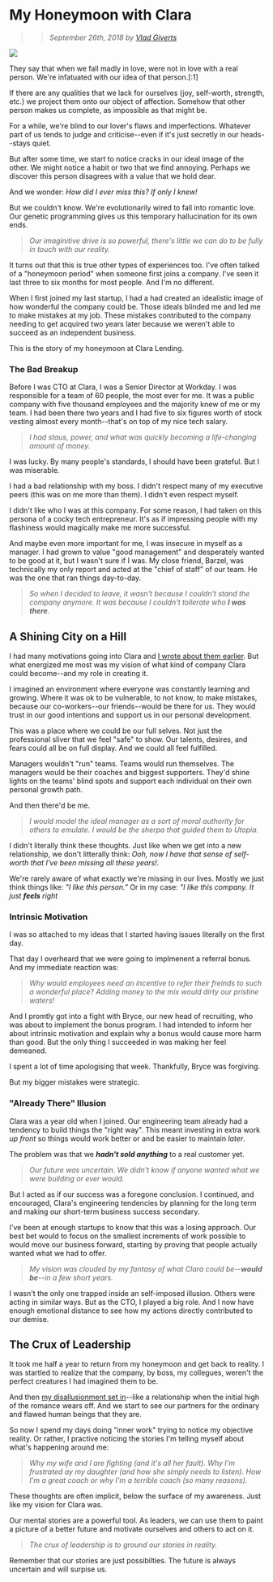 # My Honeymoon with Clara

>> _September 26th, 2018 by [Vlad Giverts](/purposeful-leadership-coaching)_

![](https://d235962hz41e70.cloudfront.net/hurt-bear.jpeg)

They say that when we fall madly in love, were not in love with a real person. We're infatuated with our idea of that person.[:1]

If there are any qualities that we lack for ourselves (joy, self-worth, strength, etc.) we project them onto our object of affection. Somehow that other person makes us complete, as impossible as that might be.

For a while, we're blind to our lover's flaws and imperfections. Whatever part of us tends to judge and criticise--even if it's just secretly in our heads--stays quiet.

But after some time, we start to notice cracks in our ideal image of the other. We might notice a habit or two that we find annoying. Perhaps we discover this person disagrees with a value that we hold dear. 

And we wonder: _How did I ever miss this? If only I knew!_

But we couldn't know. We're evolutionarily wired to fall into romantic love. Our genetic programming gives us this temporary hallucination for its own ends. 

> _Our imaginitive drive is so powerful, there's little we can do to be fully in touch with our reality._

It turns out that this is true other types of experiences too. I've often talked of a "honeymoon period" when someone first joins a company. I've seen it last three to six months for most people. And I'm no different.

When I first joined my last startup, I had a had created an idealistic image of how wonderful the company could be. Those ideals blinded me and led me to make mistakes at my job. These mistakes contributed to the company needing to get acquired two years later because we weren't able to succeed as an independent business. 

This is the story of my honeymoon at Clara Lending.

 

### The Bad Breakup

Before I was CTO at Clara, I was a Senior Director at Workday. I was responsible for a team of 60 people, the most ever for me. It was a public company with five thousand employees and the majority knew of me or my team. I had been there two years and I had five to six figures worth of stock vesting almost every month--that's on top of my nice tech salary.

> _I had staus, power, and what was quickly becoming a life-changing amount of money._ 

I was lucky. By many people's standards, I should have been grateful. But I was miserable.  

I had a bad relationship with my boss. I didn't respect many of my executive peers (this was on me more than them). I didn't even respect myself.

I didn't like who I was at this company. For some reason, I had taken on this persona of a cocky tech entrepreneur. It's as if impressing people with my flashiness would magically make me more successful.

And maybe even more important for me, I was insecure in myself as a manager. I had grown to value "good management" and desperately wanted to be good at it, but I wasn't sure if I was. My close friend, Barzel, was technically my only report and acted at the "chief of staff" of our team. He was the one that ran things day-to-day.

> _So when I decided to leave, it wasn't because I couldn't stand the company anymore. It was because I couldn't tollerate who **I was there**._


## A Shining City on a Hill

I had many motivations going into Clara and [I wrote about them earlier](/motivation-at-clara). But what energized me most was my vision of what kind of company Clara could become--and my role in creating it. 

I imagined an environment where everyone was constantly learning and growing. Where it was ok to be vulnerable, to not know, to make mistakes, because our co-workers--our friends--would be there for us. They would trust in our good intentions and support us in our personal development.

This was a place where we could be our full selves. Not just the professional sliver that we feel "safe" to show. Our talents, desires, and fears could all be on full display. And we could all feel fulfilled.

Managers wouldn't "run" teams. Teams would run themselves. The managers would be their coaches and biggest supporters. They'd shine lights on the teams' blind spots and support each individual on their own personal growth path.

And then there'd be me. 

> _I would model the ideal manager as a sort of moral authority for others to emulate. I would be the sherpa that guided them to Utopia._

I didn't literally think these thoughts. Just like when we get into a new relationship, we don't litterally think: _Ooh, now I have that sense of self-worth that I've been missing all these years!._

We're rarely aware of what exactly we're missing in our lives. Mostly we just think things like: _"I like this person."_ Or in my case: _"I like this company. It just **feels** right_

### Intrinsic Motivation

I was so attached to my ideas that I started having issues literally on the first day.

That day I overheard that we were going to implmenent a referral bonus. And my immediate reaction was:

> _Why would employees need an incentive to refer their freinds to such a wonderful place? Adding money to the mix would dirty our pristine waters!_

And I promtly got into a fight with Bryce, our new head of recruiting, who was about to implement the bonus program. I had intended to inform her about intrinsic motivation and explain why a bonus would cause more harm than good. But the only thing I succeeded in was making her feel demeaned.

I spent a lot of time apologising that week. Thankfully, Bryce was forgiving.

But my bigger mistakes were strategic.

### "Already There" Illusion

Clara was a year old when I joined. Our engineering team already had a tendency to build things the "right way". This meant investing in extra work _up front_ so things would work better or and be easier to maintain _later_. 

The problem was that we _**hadn't sold anything**_ to a real customer yet. 

> _Our future was uncertain. We didn't know if anyone wanted what we were building or ever would._ 

But I acted as if our success was a foregone conclusion. I continued, and encouraged, Clara's engineering tendencies by planning for the long term and making our short-term business success secondary.  

I've been at enough startups to know that this was a losing approach. Our best bet would to focus on the smallest increments of work possible to would move our business forward, starting by proving that people actually wanted what we had to offer.

> _My vision was clouded by my fantasy of what Clara could be--**would be**--in a few short years._

I wasn't the only one trapped inside an self-imposed illusion. Others were acting in similar ways. But as the CTO, I played a big role. And I now have enough emotional distance to see how my actions directly contributed to our demise.

## The Crux of Leadership

It took me half a year to return from my honeymoon and get back to reality. I was startled to realize that the company, by boss, my collegues, weren't the perfect creatures I had imagined them to be. 

And then [my disallusionment set in](/the-safety-bubble)--like a relationship when the initial high of the romance wears off. And we start to see our partners for the ordinary and flawed human beings that they are.

So now I spend my days doing "inner work" trying to notice my objective reality. Or rather, I practive noticing the stories I'm telling myself about what's happening around me:

> _Why my wife and I are fighting (and it's all her fault)._
> _Why I'm frustrated ay my daughter (and how she simply needs to listen)._
> _How I'm a great coach or why I'm a terrible coach (so many reasons)._

These thoughts are often implicit, below the surface of my awareness. Just like my vision for Clara was. 

Our mental stories are a powerful tool. As leaders, we can use them to paint a picture of a better future and motivate ourselves and others to act on it.

> _The crux of leadership is to ground our stories in reality._ 

Remember that our stories are just possibilties. The future is always uncertain and will surpise us. 